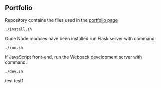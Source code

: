 ## Portfolio
Repository contains the files used in the [portfolio page](http://www.ppak10.com)
```
./install.sh
```
Once Node modules have been installed run Flask server with command:
```
./run.sh
```
If JavaScript front-end, run the Webpack development server with command:
```
./dev.sh
```
test
test1
